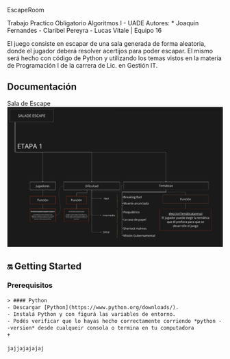 EscapeRoom

 Trabajo Practico Obligatorio Algoritmos I - UADE
 Autores: * Joaquin Fernandes - Claribel Pereyra - Lucas Vitale | Equipo 16

 El juego consiste en escapar de una sala generada de forma aleatoria, donde el jugador deberá resolver acertijos para poder escapar. El mismo será hecho con código de Python y utilizando los temas vistos en la materia de Programación I de la carrera de Lic. en Gestión IT.

 ## Documentación
 Sala de Escape
![alt text](image.png)

 ## 🔛 Getting Started
 ### Prerequisitos

    > #### Python 
    - Descargar [Python](https://www.python.org/downloads/).
    - Instalá Python y con figurá las variables de entorno.
    - Podés verificar que lo hayas hecho correctamente corriendo *python --version* desde cualqueir consola o termina en tu computadora
    +

    jajjajajajaj 